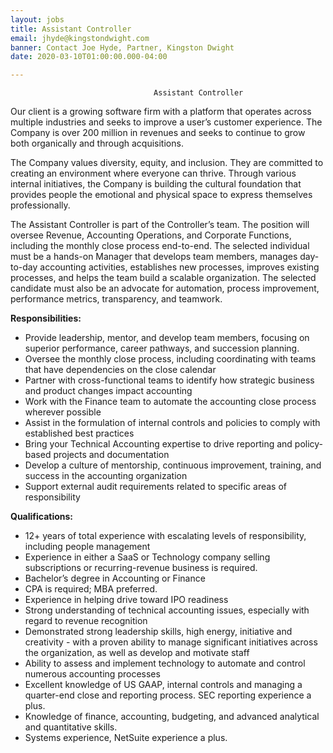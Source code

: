 ```yaml
---
layout: jobs
title: Assistant Controller
email: jhyde@kingstondwight.com
banner: Contact Joe Hyde, Partner, Kingston Dwight
date: 2020-03-10T01:00:00.000-04:00

---
```

                                    Assistant Controller

Our client is a growing software firm with a platform that operates across multiple industries and seeks to improve a user’s customer experience. The Company is over 200 million in revenues and seeks to continue to grow both organically and through acquisitions.

The Company values diversity, equity, and inclusion. They are committed to creating an environment where everyone can thrive. Through various internal initiatives, the Company is building the cultural foundation that provides people the emotional and physical space to express themselves professionally.

The Assistant Controller is part of the Controller’s team. The position will oversee Revenue, Accounting Operations, and Corporate Functions, including the monthly close process end-to-end. The selected individual must be a hands-on Manager that develops team members, manages day-to-day accounting activities, establishes new processes, improves existing processes, and helps the team build a scalable organization. The selected candidate must also be an advocate for automation, process improvement, performance metrics, transparency, and teamwork.

**Responsibilities:**

* Provide leadership, mentor, and develop team members, focusing on superior performance, career pathways, and succession planning.
* Oversee the monthly close process, including coordinating with teams that have dependencies on the close calendar
* Partner with cross-functional teams to identify how strategic business and product changes impact accounting
* Work with the Finance team to automate the accounting close process wherever possible
* Assist in the formulation of internal controls and policies to comply with established best practices
* Bring your Technical Accounting expertise to drive reporting and policy-based projects and documentation
* Develop a culture of mentorship, continuous improvement, training, and success in the accounting organization
* Support external audit requirements related to specific areas of responsibility

**Qualifications:**

* 12+ years of total experience with escalating levels of responsibility, including people management
* Experience in either a SaaS or Technology company selling subscriptions or recurring-revenue business is required.
* Bachelor’s degree in Accounting or Finance
* CPA is required; MBA preferred.
* Experience in helping drive toward IPO readiness
* Strong understanding of technical accounting issues, especially with regard to revenue recognition
* Demonstrated strong leadership skills, high energy, initiative and creativity - with a proven ability to manage significant initiatives across the organization, as well as develop and motivate staff
* Ability to assess and implement technology to automate and control numerous accounting processes
* Excellent knowledge of US GAAP, internal controls and managing a quarter-end close and reporting process. SEC reporting experience a plus.
* Knowledge of finance, accounting, budgeting, and advanced analytical and quantitative skills.
* Systems experience, NetSuite experience a plus.